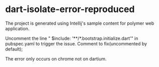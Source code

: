 # dart-isolate-error-reproduced
The project is generated using Intellij's sample content for polymer web application.

Uncomment the line "    $include: '**/*.bootstrap.initialize.dart'"  in pubspec.yaml to trigger the issue.
Comment to fix(uncommented by default);

The error only occurs on chrome not on dartium.
